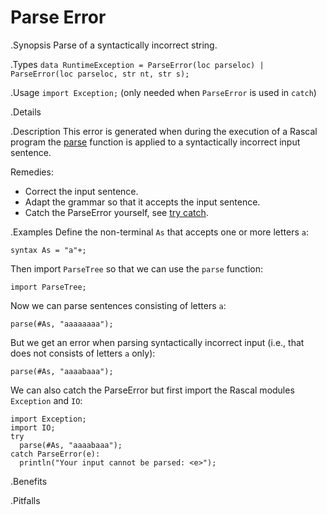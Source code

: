 # Parse Error

.Synopsis
Parse of a syntactically incorrect string.


.Types
`data RuntimeException = ParseError(loc parseloc) | ParseError(loc parseloc, str nt, str s);`
       
.Usage
`import Exception;` (only needed when `ParseError` is used in `catch`)


.Details

.Description
This error is generated when during the execution of a Rascal program the
[parse]((Library:ParseTree-parse)) function is applied to a syntactically incorrect input sentence.

Remedies:

*  Correct the input sentence.
*  Adapt the grammar so that it accepts the input sentence.
*  Catch the ParseError yourself, see [try catch]((Rascal:Statements-TryCatch)).


.Examples
Define the non-terminal `As` that accepts one or more letters `a`:
```rascal-shell
syntax As = "a"+;
```
Then import `ParseTree` so that we can use the `parse` function:
```rascal-shell,continue
import ParseTree;
```
Now we can parse sentences consisting of letters `a`:
```rascal-shell,continue
parse(#As, "aaaaaaaa");
```
But we get an error when parsing syntactically incorrect input  (i.e., that does not
consists of letters `a` only):
```rascal-shell,continue,error
parse(#As, "aaaabaaa");
```
We can also catch the ParseError but first import the Rascal modules `Exception` and `IO`:
```rascal-shell,continue
import Exception;
import IO;
try 
  parse(#As, "aaaabaaa"); 
catch ParseError(e): 
  println("Your input cannot be parsed: <e>");
```


.Benefits

.Pitfalls

